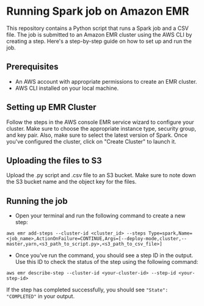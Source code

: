 # Running Spark job on Amazon EMR
This repository contains a Python script that runs a Spark job and a CSV file. The job is submitted to an Amazon EMR cluster using the AWS CLI by creating a step. Here's a step-by-step guide on how to set up and run the job.

## Prerequisites
* An AWS account with appropriate permissions to create an EMR cluster.
* AWS CLI installed on your local machine.

## Setting up EMR Cluster
Follow the steps in the AWS console EMR service wizard to configure your cluster. Make sure to choose the appropriate instance type, security group, and key pair. Also, make sure to select the latest version of Spark. Once you've configured the cluster, click on "Create Cluster" to launch it.

## Uploading the files to S3
Upload the .py script and .csv file to an S3 bucket. Make sure to note down the S3 bucket name and the object key for the files.

## Running the job
* Open your terminal and run the following command to create a new step:
```
aws emr add-steps --cluster-id <cluster_id> --steps Type=spark,Name=<job_name>,ActionOnFailure=CONTINUE,Args=[--deploy-mode,cluster,--master,yarn,<s3_path_to_script.py>,<s3_path_to_csv_file>]
````

* Once you've run the command, you should see a step ID in the output. Use this ID to check the status of the step using the following command:
```
aws emr describe-step --cluster-id <your-cluster-id> --step-id <your-step-id>
```
If the step has completed successfully, you should see `"State": "COMPLETED"` in your output.
